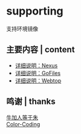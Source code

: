 # supporting
支持环境镜像

## 主要内容 | content
* [详细说明：Nexus](./nexus/README.md)
* [详细说明：GoFiles](./gofiles/README.md)
* [详细说明：Webtop](./webtop/README.md)

## 鸣谢 | thanks
[牛加人等于朱](http://baike.baidu.com/view/1769.htm "NiurenZhu")<br>
[Color-Coding](http://colorcoding.org/ "咔啦工作室")<br>
